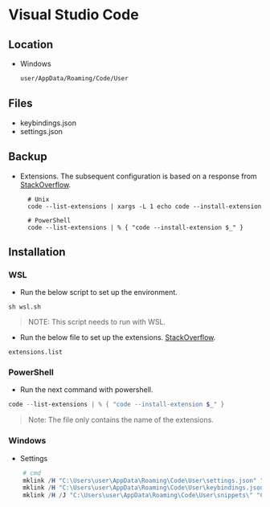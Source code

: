 
# Visual Studio Code

## Location

- Windows

  ``` cmd
  user/AppData/Roaming/Code/User
  ```

## Files

- keybindings.json
- settings.json

## Backup

- Extensions. The subsequent configuration is based on a response from [StackOverflow][1].

  ```shell
    # Unix
    code --list-extensions | xargs -L 1 echo code --install-extension
  ```

  ```shell
    # PowerShell
    code --list-extensions | % { "code --install-extension $_" }
  ```

## Installation

### WSL

- Run the below script to set up the environment.

``` shell
sh wsl.sh
```

> NOTE: This script needs to run with WSL.

- Run the below file to set up the extensions. [StackOverflow][2].

``` shell
extensions.list
```

### PowerShell

- Run the next command with powershell.

``` powershell
code --list-extensions | % { "code --install-extension $_" }
```

> Note: The file only contains the name of the extensions.

### Windows

- Settings

```powershell
    # cmd
    mklink /H "C:\Users\user\AppData\Roaming\Code\User\settings.json" "C:\path\to\project\dotfiles\vscode\settings.json"
    mklink /H "C:\Users\user\AppData\Roaming\Code\User\keybindings.json" "C:\path\to\project\dotfiles\vscode\keybindings.json"
    mklink /H /J "C:\Users\user\AppData\Roaming\Code\User\snippets\" "C:\path\to\project\dotfiles\vscode\snippets\"
```

<!-- Reference -->

[1]: https://stackoverflow.com/a/49398449/12923478
[2]: https://stackoverflow.com/a/49398449/12923478
